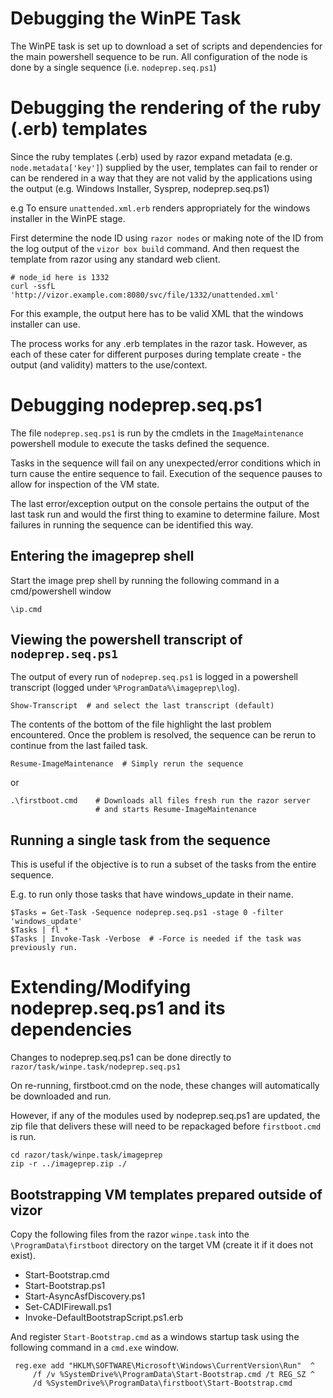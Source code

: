 # Debugging the WinPE Task

The WinPE task is set up to download a set of scripts and dependencies
for the main powershell sequence to be run. All configuration of the node
is done by a single sequence (i.e. `nodeprep.seq.ps1`)

# Debugging the rendering of the ruby (.erb) templates

Since the ruby templates (.erb) used by razor expand metadata
(e.g. `node.metadata['key']`) supplied by the user, templates can fail to
render or can be rendered in a way that they are not valid by the applications
using the output (e.g. Windows Installer, Sysprep, nodeprep.seq.ps1)

e.g To ensure `unattended.xml.erb` renders appropriately for the windows 
installer in the WinPE stage.

First determine the node ID using `razor nodes` or making note of the ID from 
the log output of the `vizor box build` command. And then request the template
from razor using any standard web client.

    # node_id here is 1332
    curl -ssfL 'http://vizor.example.com:8080/svc/file/1332/unattended.xml'

For this example, the output here has to be valid XML that the windows
installer can use.

The process works for any .erb templates in the razor task. However, as each
of these cater for different purposes during template create - the output
(and validity) matters to the use/context.

# Debugging nodeprep.seq.ps1

The file `nodeprep.seq.ps1` is run by the cmdlets in the `ImageMaintenance`
powershell module to execute the tasks defined the sequence.

Tasks in the sequence will fail on any unexpected/error conditions which in
turn cause the entire sequence to fail. Execution of the sequence pauses to
allow for inspection of the VM state.

The last error/exception output on the console pertains the output of the last task
run and would the first thing to examine to determine failure.
Most failures in running the sequence can be identified this way.

## Entering the imageprep shell

Start the image prep shell by running the following command in a
cmd/powershell window

    \ip.cmd

## Viewing the powershell transcript of `nodeprep.seq.ps1`

The output of every run of `nodeprep.seq.ps1` is logged in a powershell
transcript (logged under `%ProgramData%\imageprep\log`).

    Show-Transcript  # and select the last transcript (default)

The contents of the bottom of the file highlight the last problem encountered.
Once the problem is resolved, the sequence can be rerun to continue from
the last failed task.

    Resume-ImageMaintenance  # Simply rerun the sequence

or

    .\firstboot.cmd    # Downloads all files fresh run the razor server
                       # and starts Resume-ImageMaintenance

## Running a single task from the sequence

This is useful if the objective is to run a subset of the tasks from the 
entire sequence.

E.g. to run only those tasks that have windows_update in their name.

    $Tasks = Get-Task -Sequence nodeprep.seq.ps1 -stage 0 -filter 'windows_update'
    $Tasks | fl *
    $Tasks | Invoke-Task -Verbose  # -Force is needed if the task was previously run.

# Extending/Modifying nodeprep.seq.ps1 and its dependencies

Changes to nodeprep.seq.ps1 can be done directly to
`razor/task/winpe.task/nodeprep.seq.ps1`

On re-running, firstboot.cmd on the node, these changes will automatically
be downloaded and run.

However, if any of the modules used by nodeprep.seq.ps1 are updated, the zip
file that delivers these will need to be repackaged before `firstboot.cmd`
is run.

    cd razor/task/winpe.task/imageprep
    zip -r ../imageprep.zip ./

## Bootstrapping VM templates prepared outside of vizor

Copy the following files from the razor `winpe.task` into the
`\ProgramData\firstboot` directory on the target VM 
(create it if it does not exist).

* Start-Bootstrap.cmd
* Start-Bootstrap.ps1
* Start-AsyncAsfDiscovery.ps1
* Set-CADIFirewall.ps1
* Invoke-DefaultBootstrapScript.ps1.erb

And register `Start-Bootstrap.cmd` as a windows startup task using the following
command in a `cmd.exe` window.

     reg.exe add "HKLM\SOFTWARE\Microsoft\Windows\CurrentVersion\Run"  ^
         /f /v %SystemDrive%\ProgramData\Start-Bootstrap.cmd /t REG_SZ ^
         /d %SystemDrive%\ProgramData\firstboot\Start-Bootstrap.cmd
